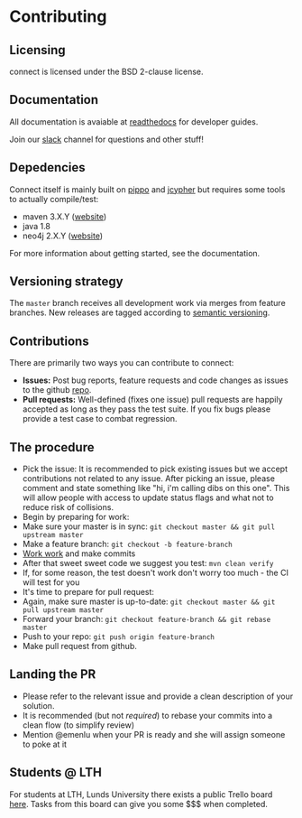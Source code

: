 Contributing
============

Licensing
---------
connect is licensed under the BSD 2-clause license.

Documentation
-------------
All documentation is avaiable at [readthedocs](http://serpconnect.rtfd.io) for developer guides.

Join our [slack](https://serp-group.slack.com) channel for questions and other stuff!

Depedencies
-----------
Connect itself is mainly built on [pippo](https://pippo.ro) and [jcypher](https://github.com/Wolfgang-Schuetzelhofer/jcypher/wiki) but requires some tools to actually compile/test:

 - maven 3.X.Y ([website](https://maven.apache.org/index.html))
 - java 1.8
 - neo4j 2.X.Y ([website](https://neo4j.com/download/other-releases/))

For more information about getting started, see the documentation.

Versioning strategy
-------------------
The `master` branch receives all development work via merges from feature branches.
New releases are tagged according to [semantic versioning](http://semver.org/). 

Contributions
-------------
There are primarily two ways you can contribute to connect:
 - **Issues:** Post bug reports, feature requests and code changes as issues to the github [repo](https://github.com/emenlu/connect/issues/).
 - **Pull requests:** Well-defined (fixes one issue) pull requests are happily accepted as long as they pass the test suite. If you fix bugs please provide a test case to combat regression.   

The procedure
-------------
 - Pick the issue: It is recommended to pick existing issues but we accept contributions not related to any issue. After picking an issue, please comment and state something like "hi, i'm calling dibs on this one". This will allow people with access to update status flags and what not to reduce risk of collisions.
 - Begin by preparing for work:
  - Make sure your master is in sync: `git checkout master && git pull upstream master` 
  - Make a feature branch: `git checkout -b feature-branch`
  - [Work work](https://www.myinstants.com/instant/warcraft-peon-work-work/) and make commits
  - After that sweet sweet code we suggest you test: `mvn clean verify`
   - If, for some reason, the test doesn't work don't worry too much - the CI will test for you 
 - It's time to prepare for pull request:
  - Again, make sure master is up-to-date: `git checkout master && git pull upstream master` 
  - Forward your branch: `git checkout feature-branch && git rebase master`
 - Push to your repo: `git push origin feature-branch`
 - Make pull request from github.

Landing the PR
--------------
 - Please refer to the relevant issue and provide a clean description of your solution.
 - It is recommended (but not *required*) to rebase your commits into a clean flow (to simplify review)
 - Mention @emenlu when your PR is ready and she will assign someone to poke at it 

Students @ LTH
--------------
For students at LTH, Lunds University there exists a public Trello board [here](https://trello.com/b/5h2wb7wz/connect-open-tasks). Tasks from this board can give you some $$$ when completed.
